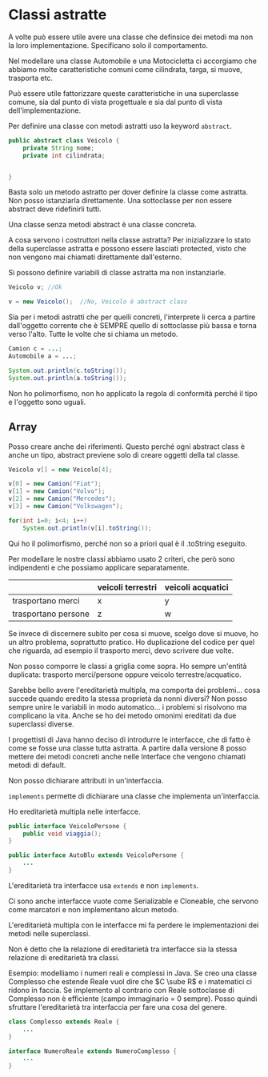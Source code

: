# Classi astratte

A volte può essere utile avere una classe che definsice dei metodi ma non
la loro implementazione. Specificano solo il comportamento.

Nel modellare una classe Automobile e una Motocicletta ci accorgiamo che abbiamo
molte caratteristiche comuni come cilindrata, targa, si muove, trasporta etc.

Può essere utile fattorizzare queste caratteristiche in una superclasse comune, sia
dal punto di vista progettuale e sia dal punto di vista dell'implementazione.

Per definire una classe con metodi astratti uso la keyword `abstract`.

```java
public abstract class Veicolo {
    private String nome;
    private int cilindrata;


}
```

Basta solo un metodo astratto per dover definire la classe come astratta. Non posso
istanziarla direttamente. Una sottoclasse per non essere abstract deve ridefinirli tutti.

Una classe senza metodi abstract è una classe concreta.

A cosa servono i costruttori nella classe astratta? Per inizializzare lo stato della superclasse
astratta e possono essere lasciati protected, visto che non vengono mai chiamati direttamente
dall'esterno.

Si possono definire variabili di classe astratta ma non instanziarle.

```java
Veicolo v; //Ok

v = new Veicolo();  //No, Veicolo è abstract class
```

Sia per i metodi astratti che per quelli concreti, l'interprete li cerca a partire dall'oggetto
corrente che è SEMPRE quello di sottoclasse più bassa e torna verso l'alto.
Tutte le volte che si chiama un metodo.

```java
Camion c = ...;
Automobile a = ...;

System.out.println(c.toString());
System.out.println(a.toString());
```

Non ho polimorfismo, non ho applicato la regola di conformità perché il tipo e l'oggetto sono uguali.

## Array

Posso creare anche dei riferimenti. Questo perché ogni abstract class è anche un tipo, abstract previene
solo di creare oggetti della tal classe.

```java
Veicolo v[] = new Veicolo[4];

v[0] = new Camion("Fiat");
v[1] = new Camion("Volvo");
v[2] = new Camion("Mercedes");
v[3] = new Camion("Volkswagen");

for(int i=0; i<4; i++)
    System.out.println(v[i].toString());
```

Qui ho il polimorfismo, perché non so a priori qual è il .toString eseguito.

Per modellare le nostre classi abbiamo usato 2 criteri, che però sono indipendenti e che possiamo
applicare separatamente.

| | veicoli terrestri | veicoli acquatici |
|-|-|-|
| trasportano merci | x | y |
| trasportano persone | z | w |

Se invece di discernere subito per cosa si muove, scelgo dove si muove, ho un altro problema,
soprattutto pratico.
Ho duplicazione del codice per quel che riguarda, ad esempio il trasporto merci, devo scrivere
due volte.

Non posso comporre le classi a griglia come sopra. Ho sempre un'entità duplicata: trasporto
merci/persone oppure veicolo terrestre/acquatico.

Sarebbe bello avere l'ereditarietà multipla, ma comporta dei problemi... cosa succede quando
eredito la stessa proprietà da nonni diversi? Non posso sempre unire le variabili in modo automatico...
i problemi si risolvono ma complicano la vita.
Anche se ho dei metodo omonimi ereditati da due superclassi diverse.

I progettisti di Java hanno deciso di introdurre le interfacce, che di fatto è come se fosse una classe
tutta astratta. A partire dalla versione 8 posso mettere dei metodi concreti anche nelle Interface
che vengono chiamati metodi di default.

Non posso dichiarare attributi in un'interfaccia.

`implements` permette di dichiarare una classe che implementa un'interfaccia.

Ho ereditarietà multipla nelle interfacce.

```java
public interface VeicoloPersone {
    public void viaggia();
}

public interface AutoBlu extends VeicoloPersone {
    ...
}
```

L'ereditarietà tra interfacce usa `extends` e non `implements`.

Ci sono anche interfacce vuote come Serializable e Cloneable, che servono come marcatori
e non implementano alcun metodo.

L'ereditarietà multipla con le interfacce mi fa perdere le implementazioni dei metodi
nelle superclassi.

Non è detto che la relazione di ereditarietà tra interfacce sia la stessa relazione di
ereditarietà tra classi.

Esempio: modelliamo i numeri reali e complessi in Java. Se creo una classe Complesso che
estende Reale vuol dire che $C \sube R$ e i matematici ci ridono in faccia. Se implemento
al contrario con Reale sottoclasse di Complesso non è efficiente (campo immaginario = 0 sempre).
Posso quindi sfruttare l'ereditarietà tra interfaccia per fare una cosa del genere.

```java
class Complesso extends Reale {
    ...
}

interface NumeroReale extends NumeroComplesso {
    ...
}
```
